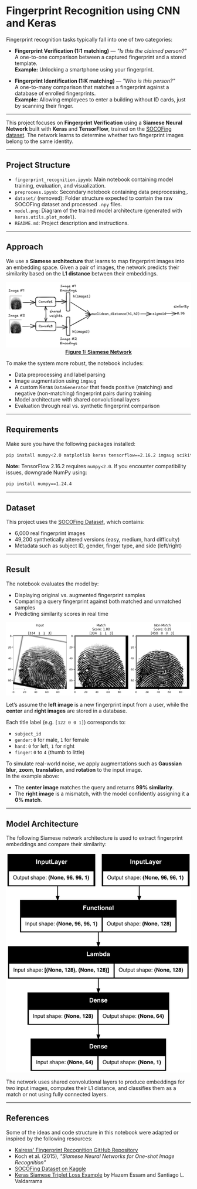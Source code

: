 # Fingerprint Recognition using CNN and Keras

Fingerprint recognition tasks typically fall into one of two categories:

- **Fingerprint Verification (1:1 matching)** — *"Is this the claimed person?"*  
  A one-to-one comparison between a captured fingerprint and a stored template.  
  **Example:** Unlocking a smartphone using your fingerprint.

- **Fingerprint Identification (1:K matching)** — *"Who is this person?"*  
  A one-to-many comparison that matches a fingerprint against a database of enrolled fingerprints.  
  **Example:** Allowing employees to enter a building without ID cards, just by scanning their finger.

---

This project focuses on **Fingerprint Verification** using a **Siamese Neural Network** built with **Keras** and **TensorFlow**, trained on the [SOCOFing dataset](https://www.kaggle.com/datasets/ruizgara/socofing). The network learns to determine whether two fingerprint images belong to the same identity.

---

## Project Structure

- `fingerprint_recognition.ipynb`: Main notebook containing model training, evaluation, and visualization.
- `preprocess.ipynb`: Secondary notebook containing data preprocessing,.
- `dataset/` (removed): Folder structure expected to contain the raw SOCOFing dataset and processed `.npy` files.
- `model.png`: Diagram of the trained model architecture (generated with `keras.utils.plot_model`).
- `README.md`: Project description and instructions.

---

## Approach

We use a **Siamese architecture** that learns to map fingerprint images into an embedding space. Given a pair of images, the network predicts their similarity based on the **L1 distance** between their embeddings.

<img src="images/siamese.excalidraw.png" >
<caption><center> <u> <b>Figure 1: Siamese Network</b> </u></center></caption>

To make the system more robust, the notebook includes:
- Data preprocessing and label parsing
- Image augmentation using `imgaug`
- A custom Keras `DataGenerator` that feeds positive (matching) and negative (non-matching) fingerprint pairs during training
- Model architecture with shared convolutional layers
- Evaluation through real vs. synthetic fingerprint comparison

---

## Requirements

Make sure you have the following packages installed:

```bash
pip install numpy<2.0 matplotlib keras tensorflow==2.16.2 imgaug scikit-learn
````

**Note:** TensorFlow 2.16.2 requires `numpy<2.0`. If you encounter compatibility issues, downgrade NumPy using:

```bash
pip install numpy==1.24.4
```

---

## Dataset

This project uses the [SOCOFing Dataset](https://www.kaggle.com/datasets/ruizgara/socofing), which contains:

* 6,000 real fingerprint images
* 49,200 synthetically altered versions (easy, medium, hard difficulty)
* Metadata such as subject ID, gender, finger type, and side (left/right)

---

## Result

The notebook evaluates the model by:

* Displaying original vs. augmented fingerprint samples
* Comparing a query fingerprint against both matched and unmatched samples
* Predicting similarity scores in real time

![images/result.png](images/result.png)

Let’s assume the **left image** is a new fingerprint input from a user, while the **center** and **right images** are stored in a database.

Each title label (e.g. `[122 0 0 1]`) corresponds to:

- `subject_id`  
- `gender`: `0` for male, `1` for female  
- `hand`: `0` for left, `1` for right  
- `finger`: `0` to `4` (thumb to little)

To simulate real-world noise, we apply augmentations such as **Gaussian blur**, **zoom**, **translation**, and **rotation** to the input image.  
In the example above:
- The **center image** matches the query and returns **99% similarity**.
- The **right image** is a mismatch, with the model confidently assigning it a **0% match**.

---

## Model Architecture

The following Siamese network architecture is used to extract fingerprint embeddings and compare their similarity:

![images/model.png](images/model.png)

The network uses shared convolutional layers to produce embeddings for two input images, computes their L1 distance, and classifies them as a match or not using fully connected layers.

---

## References

Some of the ideas and code structure in this notebook were adapted or inspired by the following resources:

* [Kairess' Fingerprint Recognition GitHub Repository](https://github.com/kairess/fingerprint_recognition)
* Koch et al. (2015), *"Siamese Neural Networks for One-shot Image Recognition"*
* [SOCOFing Dataset on Kaggle](https://www.kaggle.com/datasets/ruizgara/socofing)
* [Keras Siamese Triplet Loss Example](https://keras.io/examples/vision/siamese_network/) by Hazem Essam and Santiago L. Valdarrama
